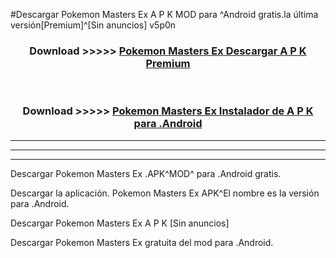 #Descargar Pokemon Masters Ex  A P K MOD para ^Android gratis.la última versión[Premium]^[Sin anuncios] v5p0n



<div align="center">
<h3>Download >>>>> <a href="https://es-web.web.app/?es= Pokemon Masters Ex ">Pokemon Masters Ex  Descargar A P K Premium</a></h3><br>

<h3>Download >>>>> <a href="https://es-web.web.app/?es= Pokemon Masters Ex ">Pokemon Masters Ex  Instalador de A P K para .Android</a></h3>
</div>


----------------------------------------------------------

----------------------------------------------------------

----------------------------------------------------------

Descargar Pokemon Masters Ex  .APK^MOD^ para .Android gratis.

Descargar la aplicación. Pokemon Masters Ex  APK^El nombre es la versión para .Android.

Descargar Pokemon Masters Ex  A P K [Sin anuncios]

Descargar Pokemon Masters Ex  gratuita del mod para .Android.